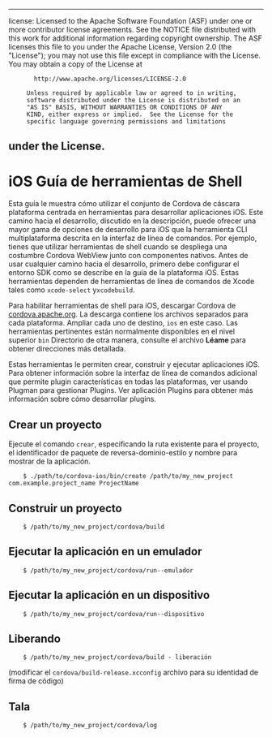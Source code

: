 * * *

license: Licensed to the Apache Software Foundation (ASF) under one or more contributor license agreements. See the NOTICE file distributed with this work for additional information regarding copyright ownership. The ASF licenses this file to you under the Apache License, Version 2.0 (the "License"); you may not use this file except in compliance with the License. You may obtain a copy of the License at

           http://www.apache.org/licenses/LICENSE-2.0
    
         Unless required by applicable law or agreed to in writing,
         software distributed under the License is distributed on an
         "AS IS" BASIS, WITHOUT WARRANTIES OR CONDITIONS OF ANY
         KIND, either express or implied.  See the License for the
         specific language governing permissions and limitations
    

## under the License.

# iOS Guía de herramientas de Shell

Esta guía le muestra cómo utilizar el conjunto de Cordova de cáscara plataforma centrada en herramientas para desarrollar aplicaciones iOS. Este camino hacia el desarrollo, discutido en la descripción, puede ofrecer una mayor gama de opciones de desarrollo para iOS que la herramienta CLI multiplataforma descrita en la interfaz de línea de comandos. Por ejemplo, tienes que utilizar herramientas de shell cuando se despliega una costumbre Cordova WebView junto con componentes nativos. Antes de usar cualquier camino hacia el desarrollo, primero debe configurar el entorno SDK como se describe en la guía de la plataforma iOS. Estas herramientas dependen de herramientas de línea de comandos de Xcode tales como `xcode-select` y`xcodebuild`.

Para habilitar herramientas de shell para iOS, descargar Cordova de [cordova.apache.org][1]. La descarga contiene los archivos separados para cada plataforma. Ampliar cada uno de destino, `ios` en este caso. Las herramientas pertinentes están normalmente disponibles en el nivel superior `bin` Directorio de otra manera, consulte el archivo **Léame** para obtener direcciones más detallada.

 [1]: http://cordova.apache.org

Estas herramientas le permiten crear, construir y ejecutar aplicaciones iOS. Para obtener información sobre la interfaz de línea de comandos adicional que permite plugin características en todas las plataformas, ver usando Plugman para gestionar Plugins. Ver aplicación Plugins para obtener más información sobre cómo desarrollar plugins.

## Crear un proyecto

Ejecute el comando `crear`, especificando la ruta existente para el proyecto, el identificador de paquete de reversa-dominio-estilo y nombre para mostrar de la aplicación.

        $ ./path/to/cordova-ios/bin/create /path/to/my_new_project com.example.project_name ProjectName
    

## Construir un proyecto

        $ /path/to/my_new_project/cordova/build
    

## Ejecutar la aplicación en un emulador

        $ /path/to/my_new_project/cordova/run--emulador
    

## Ejecutar la aplicación en un dispositivo

        $ /path/to/my_new_project/cordova/run--dispositivo
    

## Liberando

        $ /path/to/my_new_project/cordova/build - liberación
    

(modificar el `cordova/build-release.xcconfig` archivo para su identidad de firma de código)

## Tala

        $ /path/to/my_new_project/cordova/log